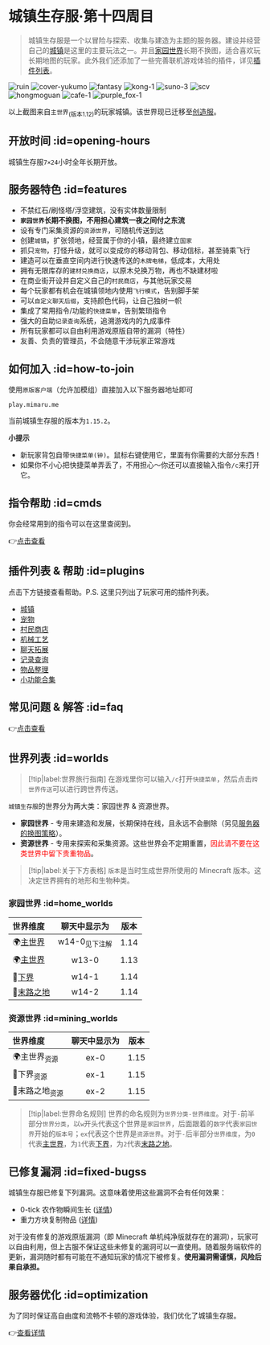# 城镇生存服·第十四周目

> 城镇生存服是一个以冒险与探索、收集与建造为主题的服务器。建设并经营自己的[城镇](/plugins/towny.md)是这里的主要玩法之一。并且[家园世界](#home_worlds)长期不换图，适合喜欢玩长期地图的玩家。此外我们还添加了一些完善联机游戏体验的插件，详见[插件列表](/welcome/plugins.md)。

![ruin](../assets/images/townsgallery/ruin.jpg ':class=img-small')
![cover-yukumo](../assets/images/cover-yukumo-fixed.jpg ':class=img-small')
![fantasy](../assets/images/townsgallery/fantasy.jpg ':class=img-small')
![kong-1](../assets/images/townsgallery/kong-1.jpg ':class=img-small')
![suno-3](../assets/images/townsgallery/suno-3.jpg ':class=img-small')
![scv](../assets/images/townsgallery/scv.jpg ':class=img-small')
![hongmoguan](../assets/images/townsgallery/hongmoguan.jpg ':class=img-small')
![cafe-1](../assets/images/townsgallery/cafe-1.jpg ':class=img-small')
![purple_fox-1](../assets/images/townsgallery/purple-fox-1.jpg ':class=img-small')

以上截图来自`主世界`<sub>(版本1.12)</sub>的玩家城镇。该世界现已迁移至[创造服](/mc-servers/creative.md)。

## 开放时间 :id=opening-hours

城镇生存服`7×24`小时全年长期开放。

## 服务器特色 :id=features

- 不禁红石/刷怪塔/浮空建筑，没有实体数量限制
- **`家园世界`长期不换图，不用担心建筑一夜之间付之东流**
- 设有专门采集资源的`资源世界`，可随机传送到达
- 创建`城镇`，扩张领地，经营属于你的小镇，最终建立`国家`
- 抓只`宠物`，打怪升级，就可以变成你的移动背包、移动信标，甚至骑乘飞行
- 建造可以在垂直空间内进行快速传送的`木牌电梯`，低成本，大用处
- 拥有无限库存的`建材兑换商店`，以原木兑换万物，再也不缺建材啦
- 在商业街开设并自定义自己的`村民商店`，与其他玩家交易
- 每个玩家都有机会在城镇领地内使用`飞行模式`，告别脚手架
- 可以`自定义聊天后缀`，支持颜色代码，让自己独树一帜
- 集成了常用指令/功能的`快捷菜单`，告别繁琐指令
- 强大的自助`记录查询`系统，追溯游戏内的九成事件
- 所有玩家都可以自由利用游戏原版自带的漏洞（特性）
- 友善、负责的管理员，不会随意干涉玩家正常游戏

## 如何加入 :id=how-to-join

使用`原版客户端`（允许加模组）直接加入以下服务器地址即可

    play.mimaru.me

当前城镇生存服的版本为`1.15.2`。

**小提示**

- 新玩家背包自带`快捷菜单(钟)`。<kbd>鼠标右键</kbd>使用它，里面有你需要的大部分东西！
- 如果你不小心把快捷菜单弄丢了，不用担心～你还可以直接输入指令`/c`来打开它。

## 指令帮助 :id=cmds

你会经常用到的指令可以在这里查阅到。

👉[点击查看](/welcome/commands.md)

## 插件列表 & 帮助 :id=plugins

点击下方链接查看帮助。P.S. 这里只列出了玩家可用的插件列表。
 
- [城镇](/plugins/towny.md)
- [宠物](/plugins/mypet.md)
- [村民商店](/plugins/shopkeepers.md)
- [机械工艺](/plugins/craftbook.md)
- [聊天拓展](/plugins/chatutil.md)
- [记录查询](/plugins/logblock.md)
- [物品整理](/plugins/chestsort.md)
- [小功能合集](/plugins/nu.md)

## 常见问题 & 解答 :id=faq

👉[点击查看](/mc-servers/survival/faq.md)

## 世界列表 :id=worlds

> [!tip|label:世界旅行指南]
> 在游戏里你可以输入`/c`打开`快捷菜单`，然后点击`跨世界传送`可以进行跨世界传送。

`城镇生存服`的世界分为两大类：家园世界 & 资源世界。

- **家园世界** - 专用来建造和发展，长期保持在线，且永远不会删除（另见[服务器的换图策略](/welcome/faq.md#save-policy)）。  
- **资源世界** - 专用来探索和采集资源。这些世界会不定期重置，<span style="color: red">因此请不要在这类世界中留下贵重物品</span>。

> [!tip|label:关于下方表格]
> `版本`是当时生成世界所使用的 Minecraft 版本。这决定世界拥有的地形和生物种类。

<!-- panels:start -->

<!-- div:left-panel -->

### 家园世界 :id=home_worlds

| 世界维度                  | 聊天中显示为 | 版本  |
| :------------------------ | :----------: | :---: |
| 🌍[主世界][the_overworld] |    w14-0<sub>见下注解</sub>     | 1.14  |
| 🌍[主世界][the_overworld] |    w13-0     | 1.13  |
| 👹[下界][the_nether]      |    w14-1     | 1.14  |
| 🌃[末路之地][the_end]     |    w14-2     | 1.14  |

<!-- div:right-panel -->

### 资源世界 :id=mining_worlds

| 世界维度                  | 聊天中显示为 | 版本  |
| :------------------------ | :----------: | :---: |
| 🌍主世界<sub>资源</sub>   |     ex-0     | 1.15  |
| 👹下界<sub>资源</sub>     |     ex-1     | 1.15  |
| 🌃末路之地<sub>资源</sub> |     ex-2     | 1.15  |

<!-- panels:end -->

> [!tip|label:世界命名规则]
> 世界的命名规则为`世界分类-世界维度`。对于`-`前半部分`世界分类`，以`w`开头代表这个世界是`家园世界`，后面跟着的`数字`代表`家园世界`开始的`版本号`；`ex`代表这个世界是`资源世界`。对于`-`后半部分`世界维度`，为`0`代表[主世界][the_overworld]，为`1`代表[下界][the_nether]，为`2`代表[末路之地][the_end]。

[the_overworld]: https://minecraft-zh.gamepedia.com/%E4%B8%BB%E4%B8%96%E7%95%8C
[the_nether]: https://minecraft-zh.gamepedia.com/%E4%B8%8B%E7%95%8C
[the_end]: https://minecraft-zh.gamepedia.com/%E6%9C%AB%E8%B7%AF%E4%B9%8B%E5%9C%B0
[superflat]: https://minecraft-zh.gamepedia.com/%E8%B6%85%E5%B9%B3%E5%9D%A6%E4%B8%96%E7%95%8C
[bbs]: http://bbs.mimaru.me/

## 已修复漏洞 :id=fixed-bugss

城镇生存服已修复下列漏洞。这意味着使用这些漏洞不会有任何效果：

- 0-tick 农作物瞬间生长 ([详情](https://bugs.mojang.com/browse/MC-113809))
- 重力方块复制物品 ([详情](https://minecraft.gamepedia.com/Tutorials/Block_and_item_duplication))

对于没有修复的游戏原版漏洞（即 Minecraft 单机纯净版就存在的漏洞），玩家可以自由利用，但上古服不保证这些未修复的漏洞可以一直使用。随着服务端软件的更新，漏洞随时都有可能在不通知玩家的情况下被修复。**使用漏洞需谨慎，风险后果自承担。**

## 服务器优化 :id=optimization

为了同时保证高自由度和流畅不卡顿的游戏体验，我们优化了城镇生存服。

👉[查看详情](/mc-servers/survival/optimization.md)
